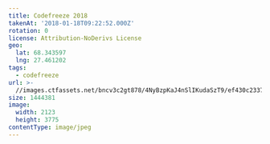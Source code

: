 ```yaml
---
title: Codefreeze 2018
takenAt: '2018-01-18T09:22:52.000Z'
rotation: 0
license: Attribution-NoDerivs License
geo:
  lat: 68.343597
  lng: 27.461202
tags:
  - codefreeze
url: >-
  //images.ctfassets.net/bncv3c2gt878/4NyBzpKaJ4nSlIKudaSzT9/ef430c233702aa4b49b31fe910477308/codefreeze-2018_24931234597_o
size: 1444381
image:
  width: 2123
  height: 3775
contentType: image/jpeg
---
```


